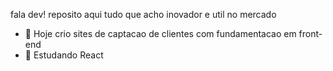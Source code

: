 fala dev! reposito aqui tudo que acho inovador e util no mercado
- 🚀 Hoje crio sites de captacao de clientes com fundamentacao em front-end
- 🎯 Estudando React
